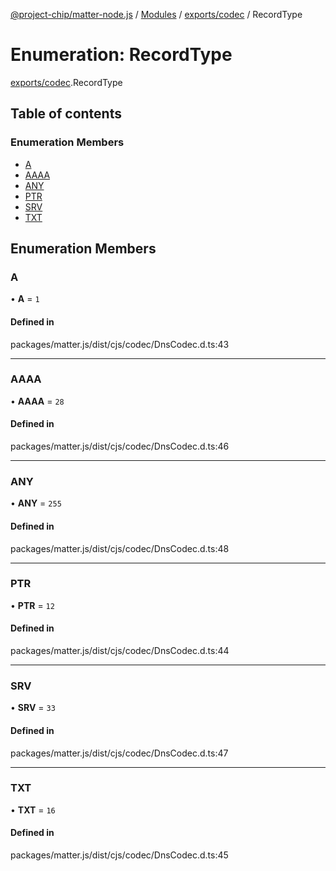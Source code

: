 [@project-chip/matter-node.js](../README.md) / [Modules](../modules.md) / [exports/codec](../modules/exports_codec.md) / RecordType

# Enumeration: RecordType

[exports/codec](../modules/exports_codec.md).RecordType

## Table of contents

### Enumeration Members

- [A](exports_codec.RecordType.md#a)
- [AAAA](exports_codec.RecordType.md#aaaa)
- [ANY](exports_codec.RecordType.md#any)
- [PTR](exports_codec.RecordType.md#ptr)
- [SRV](exports_codec.RecordType.md#srv)
- [TXT](exports_codec.RecordType.md#txt)

## Enumeration Members

### A

• **A** = ``1``

#### Defined in

packages/matter.js/dist/cjs/codec/DnsCodec.d.ts:43

___

### AAAA

• **AAAA** = ``28``

#### Defined in

packages/matter.js/dist/cjs/codec/DnsCodec.d.ts:46

___

### ANY

• **ANY** = ``255``

#### Defined in

packages/matter.js/dist/cjs/codec/DnsCodec.d.ts:48

___

### PTR

• **PTR** = ``12``

#### Defined in

packages/matter.js/dist/cjs/codec/DnsCodec.d.ts:44

___

### SRV

• **SRV** = ``33``

#### Defined in

packages/matter.js/dist/cjs/codec/DnsCodec.d.ts:47

___

### TXT

• **TXT** = ``16``

#### Defined in

packages/matter.js/dist/cjs/codec/DnsCodec.d.ts:45
